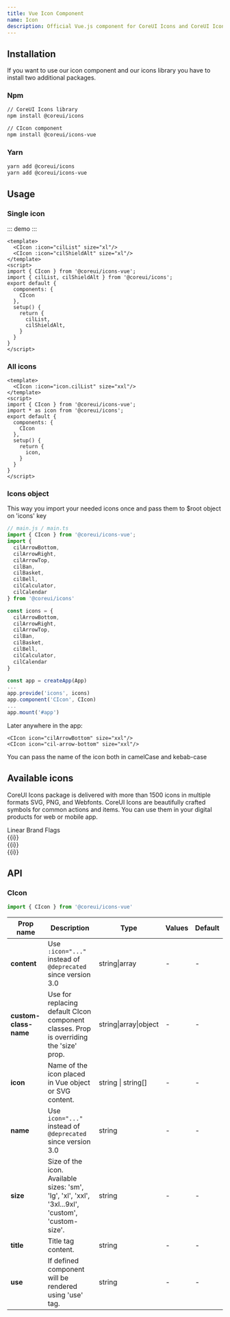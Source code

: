 ```yaml
---
title: Vue Icon Component
name: Icon
description: Official Vue.js component for CoreUI Icons and CoreUI Icons PRO.
---
```


## Installation

If you want to use our icon component and our icons library you have to install two additional packages.

### Npm

```bash
// CoreUI Icons library
npm install @coreui/icons

// CIcon component
npm install @coreui/icons-vue 
```

### Yarn

```bash
yarn add @coreui/icons
yarn add @coreui/icons-vue
```

## Usage

### Single icon

::: demo
<CIcon :icon="icon.cilList" size="xl"/>
<CIcon :icon="icon.cilShieldAlt" size="xl"/>
:::
```vue
<template>
  <CIcon :icon="cilList" size="xl"/>
  <CIcon :icon="cilShieldAlt" size="xl"/>
</template>
<script>
import { CIcon } from '@coreui/icons-vue';
import { cilList, cilShieldAlt } from '@coreui/icons';
export default {
  components: {
    CIcon
  },
  setup() {
    return {
      cilList,
      cilShieldAlt,
    }
  }
}
</script>
```

### All icons

```vue
<template>
  <CIcon :icon="icon.cilList" size="xxl"/>
</template>
<script>
import { CIcon } from '@coreui/icons-vue';
import * as icon from '@coreui/icons';
export default {
  components: {
    CIcon
  },
  setup() {
    return {
      icon,
    }
  }
}
</script>
```

### Icons object

This way you import your needed icons once and pass them to $root object on 'icons' key

```js
// main.js / main.ts
import { CIcon } from '@coreui/icons-vue';
import {
  cilArrowBottom,
  cilArrowRight,
  cilArrowTop,
  cilBan,
  cilBasket,
  cilBell,
  cilCalculator,
  cilCalendar
} from '@coreui/icons'

const icons = {
  cilArrowBottom,
  cilArrowRight,
  cilArrowTop,
  cilBan,
  cilBasket,
  cilBell,
  cilCalculator,
  cilCalendar
}

const app = createApp(App)
...
app.provide('icons', icons)
app.component('CIcon', CIcon)
...
app.mount('#app')

```
Later anywhere in the app:
```vue
<CIcon icon="cilArrowBottom" size="xxl"/>
<CIcon icon="cil-arrow-bottom" size="xxl"/>
```
You can pass the name of the icon both in camelCase and kebab-case


## Available icons

CoreUI Icons package is delivered with more than 1500 icons in multiple formats SVG, PNG, and Webfonts. CoreUI Icons are beautifully crafted symbols for common actions and items. You can use them in your digital products for web or mobile app.

<CNav variant="tabs" role="tablist">
  <CNavItem>
    <CNavLink
      href="javascript:void(0);"
      :active="tabPaneActiveKey === 1"
      @click="() => {tabPaneActiveKey = 1}"
    >
      Linear
    </CNavLink>
  </CNavItem>
  <CNavItem>
    <CNavLink
      href="javascript:void(0);"
      :active="tabPaneActiveKey === 2"
      @click="() => {tabPaneActiveKey = 2}"
    >
      Brand
    </CNavLink>
  </CNavItem>
  <CNavItem>
    <CNavLink
      href="javascript:void(0);"
      :active="tabPaneActiveKey === 3"
      @click="() => {tabPaneActiveKey = 3}"
    >
      Flags
    </CNavLink>
  </CNavItem>
</CNav>
<CTabContent class="pt-4" style="--cui-light: #f0f4f7">
  <CTabPane role="tabpanel" aria-labelledby="linear-tab" :visible="tabPaneActiveKey === 1">
    <CRow v-if="tabPaneActiveKey === 1" :xs="{ cols: 3 }" :sm="{ cols: 4 }" :lg="{ cols: 5 }">
      <CCol class="mb-4" v-for="(i) in linearIcons">
        <div class="p-3 py-4 mb-2 bg-light text-center rounded">
          <CIcon :icon="icon[i]" size="xxl"/>
        </div>
        <div class="text-body-secondary text-center pt-1 small">{{i}}</div>
      </CCol>
    </CRow>
  </CTabPane>
  <CTabPane role="tabpanel" aria-labelledby="brand-tab" :visible="tabPaneActiveKey === 2">
    <CRow v-if="tabPaneActiveKey === 2" :xs="{ cols: 3 }" :sm="{ cols: 4 }" :lg="{ cols: 5 }">
      <CCol class="mb-4" v-for="(i) in brandIcons">
        <div class="p-3 py-4 mb-2 bg-light text-center rounded">
          <CIcon :icon="icon[i]" size="xxl"/>
        </div>
        <div class="text-body-secondary text-center pt-1 small">{{i}}</div>
      </CCol>
    </CRow>
  </CTabPane>
  <CTabPane role="tabpanel" aria-labelledby="flags-tab" :visible="tabPaneActiveKey === 3">
    <CRow v-if="tabPaneActiveKey === 3" :xs="{ cols: 3 }" :sm="{ cols: 4 }" :lg="{ cols: 5 }">
      <CCol class="mb-4" v-for="(i) in flagIcons">
        <div class="p-3 py-4 mb-2 bg-light text-center rounded">
          <CIcon :icon="icon[i]" size="xxl"/>
        </div>
        <div class="text-body-secondary text-center pt-1 small">{{i}}</div>
      </CCol>
    </CRow>
  </CTabPane>
</CTabContent>

<script>
import { ref } from 'vue'
import { CIcon } from '@coreui/icons-vue';
import * as icon from '@coreui/icons';
export default {
  components: {
    CIcon
  },
  setup() {
    const linearIcons = ['cilAccountLogout', 'cilActionRedo', 'cilActionUndo', 'cilAddressBook', 'cilAirplaneModeOff', 'cilAirplaneMode', 'cilAirplay', 'cilAlarm', 'cilAlbum', 'cilAlignCenter', 'cilAlignLeft', 'cilAlignRight', 'cilAmericanFootball', 'cilAnimal', 'cilAperture', 'cilApple', 'cilApplicationsSettings', 'cilApplications', 'cilAppsSettings', 'cilApps', 'cilArrowBottom', 'cilArrowCircleBottom', 'cilArrowCircleLeft', 'cilArrowCircleRight', 'cilArrowCircleTop', 'cilArrowLeft', 'cilArrowRight', 'cilArrowThickBottom', 'cilArrowThickFromBottom', 'cilArrowThickFromLeft', 'cilArrowThickFromRight', 'cilArrowThickFromTop', 'cilArrowThickLeft', 'cilArrowThickRight', 'cilArrowThickToBottom', 'cilArrowThickToLeft', 'cilArrowThickToRight', 'cilArrowThickToTop', 'cilArrowThickTop', 'cilArrowTop', 'cilAssistiveListeningSystem', 'cilAsteriskCircle', 'cilAsterisk', 'cilAt', 'cilAudioDescription', 'cilAudioSpectrum', 'cilAudio', 'cilAvTimer', 'cilBabyCarriage', 'cilBaby', 'cilBackspace', 'cilBadge', 'cilBalanceScale', 'cilBan', 'cilBank', 'cilBarChart', 'cilBarcode', 'cilBaseball', 'cilBasket', 'cilBasketball', 'cilBath', 'cilBathroom', 'cilBattery0', 'cilBattery3', 'cilBattery5', 'cilBatteryAlert', 'cilBatteryEmpty', 'cilBatteryFull', 'cilBatterySlash', 'cilBeachAccess', 'cilBeaker', 'cilBed', 'cilBellExclamation', 'cilBell', 'cilBike', 'cilBirthdayCake', 'cilBlind', 'cilBluetooth', 'cilBlurCircular', 'cilBlurLinear', 'cilBlur', 'cilBoatAlt', 'cilBold', 'cilBoltCircle', 'cilBolt', 'cilBook', 'cilBookmark', 'cilBorderAll', 'cilBorderBottom', 'cilBorderClear', 'cilBorderHorizontal', 'cilBorderInner', 'cilBorderLeft', 'cilBorderOuter', 'cilBorderRight', 'cilBorderStyle', 'cilBorderTop', 'cilBorderVertical', 'cilBowling', 'cilBraille', 'cilBriefcase', 'cilBrightness', 'cilBritishPound', 'cilBrowser', 'cilBrushAlt', 'cilBrush', 'cilBug', 'cilBuilding', 'cilBullhorn', 'cilBurger', 'cilBurn', 'cilBusAlt', 'cilCalculator', 'cilCalendarCheck', 'cilCalendar', 'cilCameraControl', 'cilCameraRoll', 'cilCamera', 'cilCarAlt', 'cilCaretBottom', 'cilCaretLeft', 'cilCaretRight', 'cilCaretTop', 'cilCart', 'cilCash', 'cilCasino', 'cilCast', 'cilCat', 'cilCc', 'cilCenterFocus', 'cilChartLine', 'cilChartPie', 'cilChart', 'cilChatBubble', 'cilCheckAlt', 'cilCheckCircle', 'cilCheck', 'cilChevronBottom', 'cilChevronCircleDownAlt', 'cilChevronCircleLeftAlt', 'cilChevronCircleRightAlt', 'cilChevronCircleUpAlt', 'cilChevronDoubleDown', 'cilChevronDoubleLeft', 'cilChevronDoubleRight', 'cilChevronDoubleUp', 'cilChevronLeft', 'cilChevronRight', 'cilChevronTop', 'cilChildFriendly', 'cilChild', 'cilCircle', 'cilClearAll', 'cilClipboard', 'cilClock', 'cilClone', 'cilClosedCaptioning', 'cilCloudDownload', 'cilCloudUpload', 'cilCloud', 'cilCloudy', 'cilCode', 'cilCoffee', 'cilCog', 'cilColorBorder', 'cilColorFill', 'cilColorPalette', 'cilColumns', 'cilCommand', 'cilCommentBubble', 'cilCommentSquare', 'cilCompass', 'cilCompress', 'cilContact', 'cilContrast', 'cilControl', 'cilCopy', 'cilCouch', 'cilCreditCard', 'cilCropRotate', 'cilCrop', 'cilCursorMove', 'cilCursor', 'cilCut', 'cilDataTransferDown', 'cilDataTransferUp', 'cilDeaf', 'cilDelete', 'cilDescription', 'cilDevices', 'cilDialpad', 'cilDiamond', 'cilDinner', 'cilDisabled', 'cilDog', 'cilDollar', 'cilDoor', 'cilDoubleQuoteSansLeft', 'cilDoubleQuoteSansRight', 'cilDrinkAlcohol', 'cilDrink', 'cilDrop', 'cilEco', 'cilEducation', 'cilElevator', 'cilEnvelopeClosed', 'cilEnvelopeLetter', 'cilEnvelopeOpen', 'cilEqualizer', 'cilEthernet', 'cilEuro', 'cilExcerpt', 'cilExitToApp', 'cilExpandDown', 'cilExpandLeft', 'cilExpandRight', 'cilExpandUp', 'cilExposure', 'cilExternalLink', 'cilEyedropper', 'cilFaceDead', 'cilFace', 'cilFactorySlash', 'cilFactory', 'cilFastfood', 'cilFax', 'cilFeaturedPlaylist', 'cilFile', 'cilFilterFrames', 'cilFilterPhoto', 'cilFilterSquare', 'cilFilterX', 'cilFilter', 'cilFindInPage', 'cilFingerprint', 'cilFire', 'cilFlagAlt', 'cilFlightTakeoff', 'cilFlipToBack', 'cilFlipToFront', 'cilFlip', 'cilFlower', 'cilFolderOpen', 'cilFolder', 'cilFont', 'cilFootball', 'cilFork', 'cilFridge', 'cilFrown', 'cilFullscreenExit', 'cilFullscreen', 'cilFunctionsAlt', 'cilFunctions', 'cilGamepad', 'cilGarage', 'cilGem', 'cilGif', 'cilGift', 'cilGlobeAlt', 'cilGolfAlt', 'cilGolf', 'cilGradient', 'cilGrain', 'cilGraph', 'cilGridSlash', 'cilGrid', 'cilGroup', 'cilHamburgerMenu', 'cilHandPointDown', 'cilHandPointLeft', 'cilHandPointRight', 'cilHandPointUp', 'cilHappy', 'cilHd', 'cilHdr', 'cilHeader', 'cilHeadphones', 'cilHealing', 'cilHeart', 'cilHighlighter', 'cilHighligt', 'cilHistory', 'cilHome', 'cilHospital', 'cilHotTub', 'cilHouse', 'cilHttps', 'cilImageBroken', 'cilImagePlus', 'cilImage', 'cilInbox', 'cilIndentDecrease', 'cilIndentIncrease', 'cilIndustrySlash', 'cilIndustry', 'cilInfinity', 'cilInfo', 'cilInputHdmi', 'cilInputPower', 'cilInput', 'cilInstitution', 'cilItalic', 'cilJustifyCenter', 'cilJustifyLeft', 'cilJustifyRight', 'cilKeyboard', 'cilLan', 'cilLanguage', 'cilLaptop', 'cilLayers', 'cilLeaf', 'cilLemon', 'cilLevelDown', 'cilLevelUp', 'cilLibraryAdd', 'cilLibraryBuilding', 'cilLibrary', 'cilLifeRing', 'cilLightbulb', 'cilLineSpacing', 'cilLineStyle', 'cilLineWeight', 'cilLinkAlt', 'cilLinkBroken', 'cilLink', 'cilListFilter', 'cilListHighPriority', 'cilListLowPriority', 'cilListNumberedRtl', 'cilListNumbered', 'cilListRich', 'cilList', 'cilLocationPin', 'cilLockLocked', 'cilLockUnlocked', 'cilLocomotive', 'cilLoop1', 'cilLoopCircular', 'cilLoop', 'cilLowVision', 'cilMagnifyingGlass', 'cilMap', 'cilMediaEject', 'cilMediaPause', 'cilMediaPlay', 'cilMediaRecord', 'cilMediaSkipBackward', 'cilMediaSkipForward', 'cilMediaStepBackward', 'cilMediaStepForward', 'cilMediaStop', 'cilMedicalCross', 'cilMeh', 'cilMemory', 'cilMenu', 'cilMic', 'cilMicrophone', 'cilMinus', 'cilMobileLandscape', 'cilMobile', 'cilMoney', 'cilMonitor', 'cilMoodBad', 'cilMoodGood', 'cilMoodVeryBad', 'cilMoodVeryGood', 'cilMoon', 'cilMouse', 'cilMouthSlash', 'cilMove', 'cilMovie', 'cilMugTea', 'cilMug', 'cilMusicNote', 'cilNewspaper', 'cilNoteAdd', 'cilNotes', 'cilObjectGroup', 'cilObjectUngroup', 'cilOpacity', 'cilOpentype', 'cilOptions', 'cilPaintBucket', 'cilPaint', 'cilPaperPlane', 'cilPaperclip', 'cilParagraph', 'cilPaw', 'cilPenAlt', 'cilPenNib', 'cilPen', 'cilPencil', 'cilPeople', 'cilPhone', 'cilPin', 'cilPizza', 'cilPlant', 'cilPlaylistAdd', 'cilPlus', 'cilPool', 'cilPowerStandby', 'cilPregnant', 'cilPrint', 'cilPushchair', 'cilPuzzle', 'cilQrCode', 'cilRain', 'cilRectangle', 'cilRecycle', 'cilReload', 'cilReportSlash', 'cilResizeBoth', 'cilResizeHeight', 'cilResizeWidth', 'cilRestaurant', 'cilRoom', 'cilRouter', 'cilRowing', 'cilRss', 'cilRuble', 'cilRunning', 'cilSad', 'cilSatelite', 'cilSave', 'cilSchool', 'cilScreenDesktop', 'cilScreenSmartphone', 'cilScrubber', 'cilSearch', 'cilSend', 'cilSettings', 'cilShareAll', 'cilShareAlt', 'cilShareBoxed', 'cilShare', 'cilShieldAlt', 'cilShortText', 'cilShower', 'cilSignLanguage', 'cilSignalCellular0', 'cilSignalCellular3', 'cilSignalCellular4', 'cilSim', 'cilSitemap', 'cilSmilePlus', 'cilSmile', 'cilSmokeFree', 'cilSmokeSlash', 'cilSmoke', 'cilSmokingRoom', 'cilSnowflake', 'cilSoccer', 'cilSofa', 'cilSortAlphaDown', 'cilSortAlphaUp', 'cilSortAscending', 'cilSortDescending', 'cilSortNumericDown', 'cilSortNumericUp', 'cilSpa', 'cilSpaceBar', 'cilSpeak', 'cilSpeaker', 'cilSpeech', 'cilSpeedometer', 'cilSpreadsheet', 'cilSquare', 'cilStarHalf', 'cilStar', 'cilStorage', 'cilStream', 'cilStrikethrough', 'cilSun', 'cilSwapHorizontal', 'cilSwapVertical', 'cilSwimming', 'cilSync', 'cilTablet', 'cilTag', 'cilTags', 'cilTask', 'cilTaxi', 'cilTennisBall', 'cilTennis', 'cilTerminal', 'cilTerrain', 'cilTextShapes', 'cilTextSize', 'cilTextSquare', 'cilTextStrike', 'cilText', 'cilThumbDown', 'cilThumbUp', 'cilToggleOff', 'cilToggleOn', 'cilToilet', 'cilTouchApp', 'cilTransfer', 'cilTranslate', 'cilTrash', 'cilTriangle', 'cilTruck', 'cilTv', 'cilUnderline', 'cilUsb', 'cilUserFemale', 'cilUserFollow', 'cilUserPlus', 'cilUserUnfollow', 'cilUserX', 'cilUser', 'cilVector', 'cilVerticalAlignBottom', 'cilVerticalAlignCenter', 'cilVerticalAlignTop', 'cilVideo', 'cilVideogame', 'cilViewColumn', 'cilViewModule', 'cilViewQuilt', 'cilViewStream', 'cilVoiceOverRecord', 'cilVoice', 'cilVolumeHigh', 'cilVolumeLow', 'cilVolumeOff', 'cilWalk', 'cilWallet', 'cilWallpaper', 'cilWarning', 'cilWatch', 'cilWc', 'cilWeightlifitng', 'cilWheelchair', 'cilWifiSignal0', 'cilWifiSignal1', 'cilWifiSignal2', 'cilWifiSignal3', 'cilWifiSignal4', 'cilWifiSignalOff', 'cilWindowMaximize', 'cilWindowMinimize', 'cilWindowRestore', 'cilWindow', 'cilWrapText', 'cilXCircle', 'cilX', 'cilYen', 'cilZoomIn', 'cilZoomOut', 'cilZoom']

    const brandIcons = ['cib500px5', 'cib500px', 'cibAboutMe', 'cibAbstract', 'cibAcm', 'cibAddthis', 'cibAdguard', 'cibAdobeAcrobatReader', 'cibAdobeAfterEffects', 'cibAdobeAudition', 'cibAdobeCreativeCloud', 'cibAdobeDreamweaver', 'cibAdobeIllustrator', 'cibAdobeIndesign', 'cibAdobeLightroomClassic', 'cibAdobeLightroom', 'cibAdobePhotoshop', 'cibAdobePremiere', 'cibAdobeTypekit', 'cibAdobeXd', 'cibAdobe', 'cibAirbnb', 'cibAlgolia', 'cibAlipay', 'cibAllocine', 'cibAmazonAws', 'cibAmazonPay', 'cibAmazon', 'cibAmd', 'cibAmericanExpress', 'cibAnaconda', 'cibAnalogue', 'cibAndroidAlt', 'cibAndroid', 'cibAngellist', 'cibAngularUniversal', 'cibAngular', 'cibAnsible', 'cibApacheAirflow', 'cibApacheFlink', 'cibApacheSpark', 'cibApache', 'cibAppStoreIos', 'cibAppStore', 'cibAppleMusic', 'cibApplePay', 'cibApplePodcasts', 'cibApple', 'cibAppveyor', 'cibAral', 'cibArchLinux', 'cibArchiveOfOurOwn', 'cibArduino', 'cibArtstation', 'cibArxiv', 'cibAsana', 'cibAtAndT', 'cibAtlassian', 'cibAtom', 'cibAudible', 'cibAurelia', 'cibAuth0', 'cibAutomatic', 'cibAutotask', 'cibAventrix', 'cibAzureArtifacts', 'cibAzureDevops', 'cibAzurePipelines', 'cibBabel', 'cibBaidu', 'cibBamboo', 'cibBancontact', 'cibBandcamp', 'cibBasecamp', 'cibBathasu', 'cibBehance', 'cibBigCartel', 'cibBing', 'cibBit', 'cibBitbucket', 'cibBitcoin', 'cibBitdefender', 'cibBitly', 'cibBlackberry', 'cibBlender', 'cibBloggerB', 'cibBlogger', 'cibBluetoothB', 'cibBluetooth', 'cibBoeing', 'cibBoost', 'cibBootstrap', 'cibBower', 'cibBrandAi', 'cibBrave', 'cibBtc', 'cibBuddy', 'cibBuffer', 'cibBuyMeACoffee', 'cibBuysellads', 'cibBuzzfeed', 'cibC', 'cibCakephp', 'cibCampaignMonitor', 'cibCanva', 'cibCashapp', 'cibCassandra', 'cibCastro', 'cibCcAmazonPay', 'cibCcAmex', 'cibCcApplePay', 'cibCcDinersClub', 'cibCcDiscover', 'cibCcJcb', 'cibCcMastercard', 'cibCcPaypal', 'cibCcStripe', 'cibCcVisa', 'cibCentos', 'cibCevo', 'cibChase', 'cibChef', 'cibChromecast', 'cibCircle', 'cibCircleci', 'cibCirrusci', 'cibCisco', 'cibCivicrm', 'cibClockify', 'cibClojure', 'cibCloudbees', 'cibCloudflare', 'cibCmake', 'cibCoOp', 'cibCodacy', 'cibCodeClimate', 'cibCodecademy', 'cibCodecov', 'cibCodeigniter', 'cibCodepen', 'cibCoderwall', 'cibCodesandbox', 'cibCodeship', 'cibCodewars', 'cibCodio', 'cibCoffeescript', 'cibCommonWorkflowLanguage', 'cibComposer', 'cibCondaForge', 'cibConekta', 'cibConfluence', 'cibCoreuiC', 'cibCoreui', 'cibCoursera', 'cibCoveralls', 'cibCpanel', 'cibCplusplus', 'cibCreativeCommonsBy', 'cibCreativeCommonsNcEu', 'cibCreativeCommonsNcJp', 'cibCreativeCommonsNc', 'cibCreativeCommonsNd', 'cibCreativeCommonsPdAlt', 'cibCreativeCommonsPd', 'cibCreativeCommonsRemix', 'cibCreativeCommonsSa', 'cibCreativeCommonsSamplingPlus', 'cibCreativeCommonsSampling', 'cibCreativeCommonsShare', 'cibCreativeCommonsZero', 'cibCreativeCommons', 'cibCrunchbase', 'cibCrunchyroll', 'cibCss3Shiled', 'cibCss3', 'cibCsswizardry', 'cibD3Js', 'cibDailymotion', 'cibDashlane', 'cibDazn', 'cibDblp', 'cibDebian', 'cibDeepin', 'cibDeezer', 'cibDelicious', 'cibDell', 'cibDeno', 'cibDependabot', 'cibDesignerNews', 'cibDevTo', 'cibDeviantart', 'cibDevrant', 'cibDiaspora', 'cibDigg', 'cibDigitalOcean', 'cibDiscord', 'cibDiscourse', 'cibDiscover', 'cibDisqus', 'cibDisroot', 'cibDjango', 'cibDocker', 'cibDocusign', 'cibDotNet', 'cibDraugiemLv', 'cibDribbble', 'cibDrone', 'cibDropbox', 'cibDrupal', 'cibDtube', 'cibDuckduckgo', 'cibDynatrace', 'cibEbay', 'cibEclipseide', 'cibElasticCloud', 'cibElasticSearch', 'cibElasticStack', 'cibElastic', 'cibElectron', 'cibElementary', 'cibEleventy', 'cibEllo', 'cibElsevier', 'cibEmlakjet', 'cibEmpirekred', 'cibEnvato', 'cibEpicGames', 'cibEpson', 'cibEsea', 'cibEslint', 'cibEthereum', 'cibEtsy', 'cibEventStore', 'cibEventbrite', 'cibEvernote', 'cibEverplaces', 'cibEvry', 'cibExercism', 'cibExpertsExchange', 'cibExpo', 'cibEyeem', 'cibFSecure', 'cibFacebookF', 'cibFacebook', 'cibFaceit', 'cibFandango', 'cibFavro', 'cibFeathub', 'cibFedex', 'cibFedora', 'cibFeedly', 'cibFidoAlliance', 'cibFigma', 'cibFilezilla', 'cibFirebase', 'cibFitbit', 'cibFlask', 'cibFlattr', 'cibFlickr', 'cibFlipboard', 'cibFlutter', 'cibFnac', 'cibFoursquare', 'cibFramer', 'cibFreebsd', 'cibFreecodecamp', 'cibFurAffinity', 'cibFurryNetwork', 'cibGarmin', 'cibGatsby', 'cibGauges', 'cibGenius', 'cibGentoo', 'cibGeocaching', 'cibGerrit', 'cibGg', 'cibGhost', 'cibGimp', 'cibGit', 'cibGitea', 'cibGithub', 'cibGitkraken', 'cibGitlab', 'cibGitpod', 'cibGitter', 'cibGlassdoor', 'cibGlitch', 'cibGmail', 'cibGnuPrivacyGuard', 'cibGnuSocial', 'cibGnu', 'cibGo', 'cibGodotEngine', 'cibGogCom', 'cibGoldenline', 'cibGoodreads', 'cibGoogleAds', 'cibGoogleAllo', 'cibGoogleAnalytics', 'cibGoogleChrome', 'cibGoogleCloud', 'cibGoogleKeep', 'cibGooglePay', 'cibGooglePlay', 'cibGooglePodcasts', 'cibGoogle', 'cibGooglesCholar', 'cibGovUk', 'cibGradle', 'cibGrafana', 'cibGraphcool', 'cibGraphql', 'cibGrav', 'cibGravatar', 'cibGreenkeeper', 'cibGreensock', 'cibGroovy', 'cibGroupon', 'cibGrunt', 'cibGulp', 'cibGumroad', 'cibGumtree', 'cibHabr', 'cibHackaday', 'cibHackerearth', 'cibHackerone', 'cibHackerrank', 'cibHackhands', 'cibHackster', 'cibHappycow', 'cibHashnode', 'cibHaskell', 'cibHatenaBookmark', 'cibHaxe', 'cibHelm', 'cibHere', 'cibHeroku', 'cibHexo', 'cibHighly', 'cibHipchat', 'cibHitachi', 'cibHockeyapp', 'cibHomify', 'cibHootsuite', 'cibHotjar', 'cibHouzz', 'cibHp', 'cibHtml5Shield', 'cibHtml5', 'cibHtmlacademy', 'cibHuawei', 'cibHubspot', 'cibHulu', 'cibHumbleBundle', 'cibIata', 'cibIbm', 'cibIcloud', 'cibIconjar', 'cibIcq', 'cibIdeal', 'cibIfixit', 'cibImdb', 'cibIndeed', 'cibInkscape', 'cibInstacart', 'cibInstagram', 'cibInstapaper', 'cibIntel', 'cibIntellijidea', 'cibIntercom', 'cibInternetExplorer', 'cibInvision', 'cibIonic', 'cibIssuu', 'cibItchIo', 'cibJabber', 'cibJava', 'cibJavascript', 'cibJekyll', 'cibJenkins', 'cibJest', 'cibJet', 'cibJetbrains', 'cibJira', 'cibJoomla', 'cibJquery', 'cibJs', 'cibJsdelivr', 'cibJsfiddle', 'cibJson', 'cibJupyter', 'cibJustgiving', 'cibKaggle', 'cibKaios', 'cibKaspersky', 'cibKentico', 'cibKeras', 'cibKeybase', 'cibKeycdn', 'cibKhanAcademy', 'cibKibana', 'cibKickstarter', 'cibKik', 'cibKirby', 'cibKlout', 'cibKnown', 'cibKoFi', 'cibKodi', 'cibKoding', 'cibKotlin', 'cibKrita', 'cibKubernetes', 'cibLanyrd', 'cibLaravelHorizon', 'cibLaravelNova', 'cibLaravel', 'cibLastFm', 'cibLatex', 'cibLaunchpad', 'cibLeetcode', 'cibLenovo', 'cibLess', 'cibLetsEncrypt', 'cibLetterboxd', 'cibLgtm', 'cibLiberapay', 'cibLibrarything', 'cibLibreoffice', 'cibLine', 'cibLinkedinIn', 'cibLinkedin', 'cibLinuxFoundation', 'cibLinuxMint', 'cibLinux', 'cibLivejournal', 'cibLivestream', 'cibLogstash', 'cibLua', 'cibLumen', 'cibLyft', 'cibMacys', 'cibMagento', 'cibMagisk', 'cibMailRu', 'cibMailchimp', 'cibMakerbot', 'cibManjaro', 'cibMarkdown', 'cibMarketo', 'cibMastercard', 'cibMastodon', 'cibMaterialDesign', 'cibMathworks', 'cibMatrix', 'cibMattermost', 'cibMatternet', 'cibMaxcdn', 'cibMcafee', 'cibMediaTemple', 'cibMediafire', 'cibMediumM', 'cibMedium', 'cibMeetup', 'cibMega', 'cibMendeley', 'cibMessenger', 'cibMeteor', 'cibMicroBlog', 'cibMicrogenetics', 'cibMicrosoftEdge', 'cibMicrosoft', 'cibMinetest', 'cibMinutemailer', 'cibMix', 'cibMixcloud', 'cibMixer', 'cibMojang', 'cibMonero', 'cibMongodb', 'cibMonkeytie', 'cibMonogram', 'cibMonzo', 'cibMoo', 'cibMozillaFirefox', 'cibMozilla', 'cibMusescore', 'cibMxlinux', 'cibMyspace', 'cibMysql', 'cibNativescript', 'cibNec', 'cibNeo4J', 'cibNetflix', 'cibNetlify', 'cibNextJs', 'cibNextcloud', 'cibNextdoor', 'cibNginx', 'cibNim', 'cibNintendo3Ds', 'cibNintendoGamecube', 'cibNintendoSwitch', 'cibNintendo', 'cibNodeJs', 'cibNodeRed', 'cibNodemon', 'cibNokia', 'cibNotion', 'cibNpm', 'cibNucleo', 'cibNuget', 'cibNuxtJs', 'cibNvidia', 'cibOcaml', 'cibOctave', 'cibOctopusDeploy', 'cibOculus', 'cibOdnoklassniki', 'cibOpenAccess', 'cibOpenCollective', 'cibOpenId', 'cibOpenSourceInitiative', 'cibOpenstreetmap', 'cibOpensuse', 'cibOpenvpn', 'cibOpera', 'cibOpsgenie', 'cibOracle', 'cibOrcid', 'cibOrigin', 'cibOsi', 'cibOsmc', 'cibOvercast', 'cibOverleaf', 'cibOvh', 'cibPagekit', 'cibPalantir', 'cibPandora', 'cibPantheon', 'cibPatreon', 'cibPaypal', 'cibPeriscope', 'cibPhp', 'cibPicartoTv', 'cibPinboard', 'cibPingdom', 'cibPingup', 'cibPinterestP', 'cibPinterest', 'cibPivotaltracker', 'cibPlangrid', 'cibPlayerMe', 'cibPlayerfm', 'cibPlaystation', 'cibPlaystation3', 'cibPlaystation4', 'cibPlesk', 'cibPlex', 'cibPluralsight', 'cibPlurk', 'cibPocket', 'cibPostgresql', 'cibPostman', 'cibPostwoman', 'cibPowershell', 'cibPrettier', 'cibPrismic', 'cibProbot', 'cibProcesswire', 'cibProductHunt', 'cibProtoIo', 'cibProtonmail', 'cibProxmox', 'cibPypi', 'cibPython', 'cibPytorch', 'cibQgis', 'cibQiita', 'cibQq', 'cibQualcomm', 'cibQuantcast', 'cibQuantopian', 'cibQuarkus', 'cibQuora', 'cibQwiklabs', 'cibQzone', 'cibR', 'cibRadiopublic', 'cibRails', 'cibRaspberryPi', 'cibReact', 'cibReadTheDocs', 'cibReadme', 'cibRealm', 'cibReason', 'cibRedbubble', 'cibRedditAlt', 'cibReddit', 'cibRedhat', 'cibRedis', 'cibRedux', 'cibRenren', 'cibReverbnation', 'cibRiot', 'cibRipple', 'cibRiseup', 'cibRollupJs', 'cibRoots', 'cibRoundcube', 'cibRss', 'cibRstudio', 'cibRuby', 'cibRubygems', 'cibRunkeeper', 'cibRust', 'cibSafari', 'cibSahibinden', 'cibSalesforce', 'cibSaltstack', 'cibSamsungPay', 'cibSamsung', 'cibSap', 'cibSassAlt', 'cibSass', 'cibSaucelabs', 'cibScala', 'cibScaleway', 'cibScribd', 'cibScrutinizerci', 'cibSeagate', 'cibSega', 'cibSellfy', 'cibSemaphoreci', 'cibSensu', 'cibSentry', 'cibServerFault', 'cibShazam', 'cibShell', 'cibShopify', 'cibShowpad', 'cibSiemens', 'cibSignal', 'cibSinaWeibo', 'cibSitepoint', 'cibSketch', 'cibSkillshare', 'cibSkyliner', 'cibSkype', 'cibSlack', 'cibSlashdot', 'cibSlickpic', 'cibSlides', 'cibSlideshare', 'cibSmashingmagazine', 'cibSnapchat', 'cibSnapcraft', 'cibSnyk', 'cibSociety6', 'cibSocketIo', 'cibSogou', 'cibSolus', 'cibSongkick', 'cibSonos', 'cibSoundcloud', 'cibSourceforge', 'cibSourcegraph', 'cibSpacemacs', 'cibSpacex', 'cibSparkfun', 'cibSparkpost', 'cibSpdx', 'cibSpeakerDeck', 'cibSpectrum', 'cibSpotify', 'cibSpotlight', 'cibSpreaker', 'cibSpring', 'cibSprint', 'cibSquarespace', 'cibStackbit', 'cibStackexchange', 'cibStackoverflow', 'cibStackpath', 'cibStackshare', 'cibStadia', 'cibStatamic', 'cibStaticman', 'cibStatuspage', 'cibSteam', 'cibSteem', 'cibSteemit', 'cibStitcher', 'cibStorify', 'cibStorybook', 'cibStrapi', 'cibStrava', 'cibStripeS', 'cibStripe', 'cibStubhub', 'cibStumbleupon', 'cibStyleshare', 'cibStylus', 'cibSublimeText', 'cibSubversion', 'cibSuperuser', 'cibSvelte', 'cibSvg', 'cibSwagger', 'cibSwarm', 'cibSwift', 'cibSymantec', 'cibSymfony', 'cibSynology', 'cibTMobile', 'cibTableau', 'cibTails', 'cibTapas', 'cibTeamviewer', 'cibTed', 'cibTeespring', 'cibTelegramPlane', 'cibTelegram', 'cibTencentQq', 'cibTencentWeibo', 'cibTensorflow', 'cibTerraform', 'cibTesla', 'cibTheMighty', 'cibTheMovieDatabase', 'cibTidal', 'cibTiktok', 'cibTinder', 'cibTodoist', 'cibToggl', 'cibTopcoder', 'cibToptal', 'cibTor', 'cibToshiba', 'cibTrainerroad', 'cibTrakt', 'cibTravisci', 'cibTreehouse', 'cibTrello', 'cibTripadvisor', 'cibTrulia', 'cibTumblr', 'cibTwilio', 'cibTwitch', 'cibTwitter', 'cibTwoo', 'cibTypescript', 'cibTypo3', 'cibUber', 'cibUbisoft', 'cibUblockOrigin', 'cibUbuntu', 'cibUdacity', 'cibUdemy', 'cibUikit', 'cibUmbraco', 'cibUnity', 'cibUnrealEngine', 'cibUnsplash', 'cibUntappd', 'cibUpwork', 'cibUsb', 'cibV8', 'cibVagrant', 'cibVenmo', 'cibVerizon', 'cibViadeo', 'cibViber', 'cibVim', 'cibVimeoV', 'cibVimeo', 'cibVine', 'cibVirb', 'cibVisa', 'cibVisualStudioCode', 'cibVisualStudio', 'cibVk', 'cibVlc', 'cibVsco', 'cibVueJs', 'cibWattpad', 'cibWeasyl', 'cibWebcomponentsOrg', 'cibWebpack', 'cibWebstorm', 'cibWechat', 'cibWhatsapp', 'cibWhenIWork', 'cibWii', 'cibWiiu', 'cibWikipedia', 'cibWindows', 'cibWire', 'cibWireguard', 'cibWix', 'cibWolframLanguage', 'cibWolframMathematica', 'cibWolfram', 'cibWordpress', 'cibWpengine', 'cibXPack', 'cibXbox', 'cibXcode', 'cibXero', 'cibXiaomi', 'cibXing', 'cibXrp', 'cibXsplit', 'cibYCombinator', 'cibYahoo', 'cibYammer', 'cibYandex', 'cibYarn', 'cibYelp', 'cibYoutube', 'cibZalando', 'cibZapier', 'cibZeit', 'cibZendesk', 'cibZerply', 'cibZillow', 'cibZingat', 'cibZoom', 'cibZorin', 'cibZulip']
    
    const flagIcons = ['cifAd', 'cifAe', 'cifAf', 'cifAg', 'cifAl', 'cifAm', 'cifAo', 'cifAr', 'cifAt', 'cifAu', 'cifAz', 'cifBa', 'cifBb', 'cifBd', 'cifBe', 'cifBf', 'cifBg', 'cifBh', 'cifBi', 'cifBj', 'cifBn', 'cifBo', 'cifBr', 'cifBs', 'cifBt', 'cifBw', 'cifBy', 'cifBz', 'cifCa', 'cifCd', 'cifCf', 'cifCg', 'cifCh', 'cifCi', 'cifCl', 'cifCm', 'cifCn', 'cifCo', 'cifCr', 'cifCu', 'cifCv', 'cifCy', 'cifCz', 'cifDe', 'cifDj', 'cifDk', 'cifDm', 'cifDo', 'cifDz', 'cifEc', 'cifEe', 'cifEg', 'cifEr', 'cifEs', 'cifEt', 'cifFi', 'cifFj', 'cifFm', 'cifFr', 'cifGa', 'cifGb', 'cifGd', 'cifGe', 'cifGh', 'cifGm', 'cifGn', 'cifGq', 'cifGr', 'cifGt', 'cifGw', 'cifGy', 'cifHk', 'cifHn', 'cifHr', 'cifHt', 'cifHu', 'cifId', 'cifIe', 'cifIl', 'cifIn', 'cifIq', 'cifIr', 'cifIs', 'cifIt', 'cifJm', 'cifJo', 'cifJp', 'cifKe', 'cifKg', 'cifKh', 'cifKi', 'cifKm', 'cifKn', 'cifKp', 'cifKr', 'cifKw', 'cifKz', 'cifLa', 'cifLb', 'cifLc', 'cifLi', 'cifLk', 'cifLr', 'cifLs', 'cifLt', 'cifLu', 'cifLv', 'cifLy', 'cifMa', 'cifMc', 'cifMd', 'cifMe', 'cifMg', 'cifMh', 'cifMk', 'cifMl', 'cifMm', 'cifMn', 'cifMr', 'cifMt', 'cifMu', 'cifMv', 'cifMw', 'cifMx', 'cifMy', 'cifMz', 'cifNa', 'cifNe', 'cifNg', 'cifNi', 'cifNl', 'cifNo', 'cifNp', 'cifNr', 'cifNu', 'cifNz', 'cifOm', 'cifPa', 'cifPe', 'cifPg', 'cifPh', 'cifPk', 'cifPl', 'cifPt', 'cifPw', 'cifPy', 'cifQa', 'cifRo', 'cifRs', 'cifRu', 'cifRw', 'cifSa', 'cifSb', 'cifSc', 'cifSd', 'cifSe', 'cifSg', 'cifSi', 'cifSk', 'cifSl', 'cifSm', 'cifSn', 'cifSo', 'cifSr', 'cifSs', 'cifSt', 'cifSv', 'cifSy', 'cifSz', 'cifTd', 'cifTg', 'cifTh', 'cifTj', 'cifTl', 'cifTm', 'cifTn', 'cifTo', 'cifTr', 'cifTt', 'cifTv', 'cifTw', 'cifTz', 'cifUa', 'cifUg', 'cifUs', 'cifUy', 'cifUz', 'cifVa', 'cifVc', 'cifVe', 'cifVn', 'cifWs', 'cifXk', 'cifYe', 'cifZa', 'cifZm', 'cifZw']


    const tabPaneActiveKey = ref(1)
    
    return {
      tabPaneActiveKey,
      linearIcons,
      brandIcons,
      flagIcons,
      icon,
    }
  }
}
</script> 


## API

### CIcon

```js
import { CIcon } from '@coreui/icons-vue'
```

| Prop name             | Description                                                                                       | Type                  | Values | Default |
| --------------------- | ------------------------------------------------------------------------------------------------- | --------------------- | ------ | ------- |
| **content**           | Use `:icon="..."` instead of<br/>`@deprecated` since version 3.0                                  | string\|array         | -      | -       |
| **custom-class-name** | Use for replacing default CIcon component classes. Prop is overriding the 'size' prop.            | string\|array\|object | -      | -       |
| **icon**              | Name of the icon placed in Vue object or SVG content.                                           | string \| string[]    | -      | -       |
| **name**              | Use `icon="..."` instead of<br/>`@deprecated` since version 3.0                                   | string                | -      | -       |
| **size**              | Size of the icon. Available sizes: 'sm', 'lg', 'xl', 'xxl', '3xl...9xl', 'custom', 'custom-size'. | string                | -      | -       |
| **title**             | Title tag content.                                                                                | string                | -      | -       |
| **use**               | If defined component will be rendered using 'use' tag.                                            | string                | -      | -       |